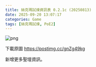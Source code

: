 ```yaml
---
title: 絲克瑪試煉資訊表 0.2.1c (20250813)
date: 2025-09-20 13:07:17
categories: Game
tags: [絲克瑪試煉, PoE2]
---
```

![png](https://i.postimg.cc/4N8jfsCR/Sekhemas-Data20250813.png)

下載原圖 https://postimg.cc/gnZg49kg

新增更多聖壇資訊。